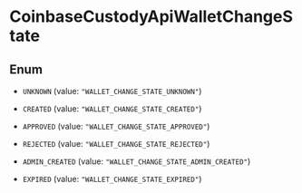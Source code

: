 
# CoinbaseCustodyApiWalletChangeState

## Enum


* `UNKNOWN` (value: `"WALLET_CHANGE_STATE_UNKNOWN"`)

* `CREATED` (value: `"WALLET_CHANGE_STATE_CREATED"`)

* `APPROVED` (value: `"WALLET_CHANGE_STATE_APPROVED"`)

* `REJECTED` (value: `"WALLET_CHANGE_STATE_REJECTED"`)

* `ADMIN_CREATED` (value: `"WALLET_CHANGE_STATE_ADMIN_CREATED"`)

* `EXPIRED` (value: `"WALLET_CHANGE_STATE_EXPIRED"`)



